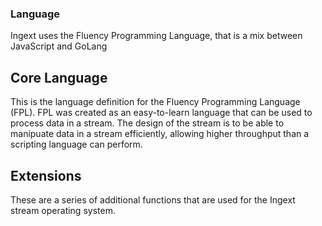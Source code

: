 ### Language
Ingext uses the Fluency Programming Language, that is a mix between JavaScript and GoLang

## Core Language
This is the language definition for the Fluency Programming Language (FPL). FPL was created as an easy-to-learn language that can be used to process data in a stream. The design of the stream is to be able to manipuate data in a stream efficiently, allowing higher throughput than a scripting language can perform.

## Extensions
These are a series of additional functions that are used for the Ingext stream operating system.
